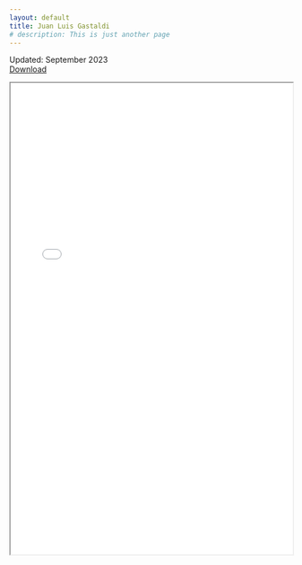 ```yaml
---
layout: default
title: Juan Luis Gastaldi
# description: This is just another page
---
```


<!-- <script src="{{ 'assets/js/random-color.js' }}"></script> -->

Updated: September 2023\
[Download](./assets/pdf/cv/gastaldi_cv_2309.pdf)

<iframe src="./assets/pdf/cv/gastaldi_cv_2303.pdf" width="100%" height="840vh"></iframe>